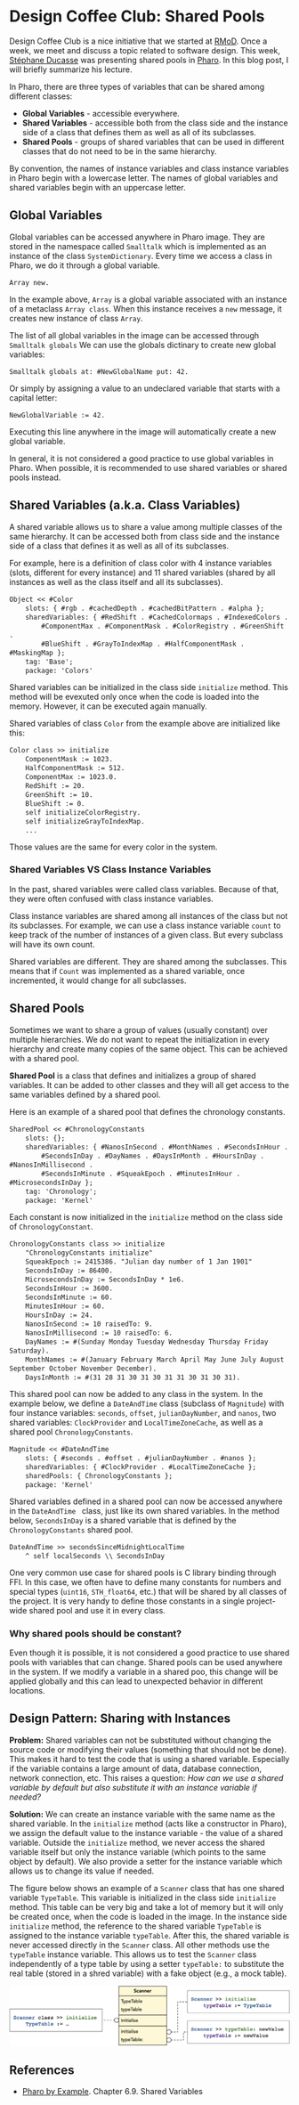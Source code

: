 # Design Coffee Club: Shared Pools

Design Coffee Club is a nice initiative that we started at [RMoD](https://rmod.inria.fr).
Once a week, we meet and discuss a topic related to software design.
This week, [Stéphane Ducasse](http://stephane.ducasse.free.fr/) was presenting shared pools in [Pharo](https://pharo.org). In this blog post, I will briefly summarize his lecture.

In Pharo, there are three types of variables that can be shared among different classes:

* **Global Variables** - accessible everywhere.
* **Shared Variables** - accessible both from the class side and the instance side of a class that defines them as well as all of its subclasses.
* **Shared Pools** - groups of shared variables that can be used in different classes that do not need to be in the same hierarchy.

By convention, the names of instance variables and class instance variables in Pharo begin with a lowercase letter. The names of global variables and shared variables begin with an uppercase letter.

## Global Variables

Global variables can be accessed anywhere in Pharo image.
They are stored in the namespace called `Smalltalk` which is implemented as an instance of the class `SystemDictionary`. Every time we access a class in Pharo, we do it through a global variable.

```Smalltalk
Array new.
```

In the example above, `Array` is a global variable associated with an instance of a metaclass `Array class`. When this instance receives a `new` message, it creates new instance of class `Array`.

The list of all global variables in the image can be accessed through `Smalltalk globals` We can use the globals dictinary to create new global variables:

```Smalltalk
Smalltalk globals at: #NewGlobalName put: 42.
```

Or simply by assigning a value to an undeclared variable that starts with a capital letter:

```Smalltalk
NewGlobalVariable := 42.
```

Executing this line anywhere in the image will automatically create a new global variable.

In general, it is not considered a good practice to use global variables in Pharo. When possible, it is recommended to use shared variables or shared pools instead.

## Shared Variables (a.k.a. Class Variables)

A shared variable allows us to share a value among multiple classes of the same hierarchy.
It can be accessed both from class side and the instance side of a class that defines it as well as all of its subclasses.

For example, here is a definition of class color with 4 instance variables (slots, different for every instance) and 11 shared variables (shared by all instances as well as the class itself and all its subclasses).

```Smalltalk
Object << #Color
    slots: { #rgb . #cachedDepth . #cachedBitPattern . #alpha };
    sharedVariables: { #RedShift . #CachedColormaps . #IndexedColors .
        #ComponentMax . #ComponentMask . #ColorRegistry . #GreenShift .
        #BlueShift . #GrayToIndexMap . #HalfComponentMask . #MaskingMap };
    tag: 'Base';
    package: 'Colors'
```

Shared variables can be initialized in the class side `initialize` method.
This method will be evexuted only once when the code is loaded into the memory.
However, it can be executed again manually.

Shared variables of class `Color` from the example above are initialized like this:

```Smalltalk
Color class >> initialize
    ComponentMask := 1023.
    HalfComponentMask := 512.
    ComponentMax := 1023.0.
    RedShift := 20.
    GreenShift := 10.
    BlueShift := 0.
    self initializeColorRegistry.
    self initializeGrayToIndexMap.
    ...
```

Those values are the same for every color in the system.

### Shared Variables VS Class Instance Variables

In the past, shared variables were called class variables.
Because of that, they were often confused with class instance variables.

Class instance variables are shared among all instances of the class but not its subclasses.
For example, we can use a class instance variable `count` to keep track of the number of instances of a given class.
But every subclass will have its own count.

Shared variables are different. They are shared among the subclasses.
This means that if `Count` was implemented as a shared variable, once incremented, it would change for all subclasses.

## Shared Pools

Sometimes we want to share a group of values (usually constant) over multiple hierarchies.
We do not want to repeat the initialization in every hierarchy and create many copies of the same object. 
This can be achieved with a shared pool.

**Shared Pool** is a class that defines and initializes a group of shared variables. It can be added to other classes and they will all get access to the same variables defined by a shared pool.

Here is an example of a shared pool that defines the chronology constants.

```Smalltalk
SharedPool << #ChronologyConstants
    slots: {};
    sharedVariables: { #NanosInSecond . #MonthNames . #SecondsInHour .
        #SecondsInDay . #DayNames . #DaysInMonth . #HoursInDay . #NanosInMillisecond .
        #SecondsInMinute . #SqueakEpoch . #MinutesInHour . #MicrosecondsInDay };
    tag: 'Chronology';
    package: 'Kernel'
```

Each constant is now initialized in the `initialize` method on the class side of `ChronologyConstant`.

```Smalltalk
ChronologyConstants class >> initialize
    "ChronologyConstants initialize"
    SqueakEpoch := 2415386. "Julian day number of 1 Jan 1901"
    SecondsInDay := 86400.
    MicrosecondsInDay := SecondsInDay * 1e6.
    SecondsInHour := 3600.
    SecondsInMinute := 60.
    MinutesInHour := 60.
    HoursInDay := 24.
    NanosInSecond := 10 raisedTo: 9.
    NanosInMillisecond := 10 raisedTo: 6.
    DayNames := #(Sunday Monday Tuesday Wednesday Thursday Friday Saturday).
    MonthNames := #(January February March April May June July August September October November December).
    DaysInMonth := #(31 28 31 30 31 30 31 31 30 31 30 31).
```

This shared pool can now be added to any class in the system.
In the example below, we define a `DateAndTime` class (subclass of `Magnitude`) with four instance variables: `seconds`, `offset`, `julianDayNumber`, and `nanos`, two shared variables: `ClockProvider` and `LocalTimeZoneCache`, as well as a shared pool `ChronologyConstants`.

```Smalltalk
Magnitude << #DateAndTime
    slots: { #seconds . #offset . #julianDayNumber . #nanos };
    sharedVariables: { #ClockProvider . #LocalTimeZoneCache };
    sharedPools: { ChronologyConstants };
    package: 'Kernel'
```

Shared variables defined in a shared pool can now be accessed anywhere in the `DateAndTime ` class, just like its own shared variables.
In the method below, `SecondsInDay` is a shared variable that is defined by the `ChronologyConstants` shared pool.

```Smalltalk
DateAndTime >> secondsSinceMidnightLocalTime
    ^ self localSeconds \\ SecondsInDay
```

One very common use case for shared pools is C library binding through FFI.
In this case, we often have to define many constants for numbers and special types (`uint16`, `STH_float64`, etc.) that will be shared by all classes of the project.
It is very handy to define those constants in a single project-wide shared pool and use it in every class.
 
### Why shared pools should be constant?

Even though it is possible, it is not considered a good practice to use shared pools with variables that can change.
Shared pools can be used anywhere in the system.
If we modify a variable in a shared poo, this change will be applied globally and this can lead to unexpected behavior in different locations.

## Design Pattern: Sharing with Instances

**Problem:** Shared variables can not be substituted without changing the source code or modifying their values (something that should not be done). This makes it hard to test the code that is using a shared variable. Especially if the variable contains a large amount of data, database connection, network connection, etc. This raises a question: _How can we use a shared variable by default but also substitute it with an instance variable if needed?_

**Solution:** We can create an instance variable with the same name as the shared variable. In the `initialize` method (acts like a constructor in Pharo), we assign the default value to the instance variable - the value of a shared variable. Outside the `initialize` method, we never access the shared variable itself but only the instance variable (which points to the same object by default). We also provide a setter for the instance variable which allows us to change its value if needed.

The figure below shows an example of a `Scanner` class that has one shared variable `TypeTable`. This variable is initialized in the class side `initialize` method. This table can be very big and take a lot of memory but it will only be created once, when the code is loaded in the image. In the instance side `initialize` method, the reference to the shared variable `TypeTable` is assigned to the instance variable `typeTable`. After this, the shared variable is never accessed directly in the `Scanner` class. All other methods use the `typeTable` instance variable. This allows us to test the `Scanner` class independently of a type table by using a setter `typeTable:` to substitute the real table (stored in a shred variable) with a fake object (e.g., a mock table).

![](img/ScannerExample.png)

## References

* [Pharo by Example](https://books.pharo.org/updated-pharo-by-example/pdf/2018-09-29-UpdatedPharoByExample.pdf). Chapter 6.9. Shared Variables